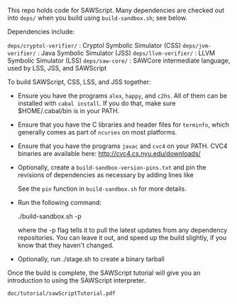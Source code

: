 This repo holds code for SAWScript. Many dependencies are checked out
into `deps/` when you build using `build-sandbox.sh`; see below.

Dependencies include:

`deps/cryptol-verifier/` : Cryptol Symbolic Simulator (CSS)
`deps/jvm-verifier/`     : Java Symbolic Simulator (JSS)
`deps/llvm-verifier/`    : LLVM Symbolic Simulator (LSS)
`deps/saw-core/`         : SAWCore intermediate language, used
                           by LSS, JSS, and SAWScript

To build SAWScript, CSS, LSS, and JSS together:

  * Ensure you have the programs `alex`, `happy`, and `c2hs`. All of
    them can be installed with `cabal install`. If you do that, make
    sure $HOME/.cabal/bin is in your PATH.

  * Ensure that you have the C libraries and header files for
    `terminfo`, which generally comes as part of `ncurses` on most
    platforms.

  * Ensure that you have the programs `javac` and `cvc4` on your
    PATH. CVC4 binaries are available here:
    http://cvc4.cs.nyu.edu/downloads/

  * Optionally, create a `build-sandbox-version-pins.txt` and pin the
    revisions of dependencies as necessary by adding lines like

      <dependency name> <committish>

    See the `pin` function in `build-sandbox.sh` for more details.

  * Run the following command:

      ./build-sandbox.sh -p

    where the -p flag tells it to pull the latest updates from any
    dependency repositories. You can leave it out, and speed up the
    build slightly, if you know that they haven't changed.

  * Optionally, run ./stage.sh to create a binary tarball

Once the build is complete, the SAWScript tutorial will give you an
introduction to using the SAWScript interpreter.

    doc/tutorial/sawScriptTutorial.pdf
